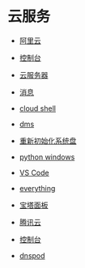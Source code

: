 # 云服务


<div id = "首"></div>
<script src = "../js/首.js"></script>


* [阿里云](https://www.aliyun.com/)
* [控制台](https://home.console.aliyun.com/)
* [云服务器](https://ecs.console.aliyun.com/)
* [消息](https://notifications.console.aliyun.com/)
* [cloud shell](https://shell.aliyun.com/)
* [dms](https://www.aliyun.com/product/dms/)


* [重新初始化系统盘](https://help.aliyun.com/zh/ecs/user-guide/re-initialize-a-system-disk/)


* [python windows](https://www.python.org/downloads/windows/)
* [VS Code](https://code.visualstudio.com/)
* [everything](https://www.voidtools.com/zh-cn/)
* [宝塔面板](https://www.bt.cn/new/download.html)


* [腾讯云](https://cloud.tencent.com/)
* [控制台](https://console.cloud.tencent.com/)
* [dnspod](https://console.dnspod.cn/dns/list)
